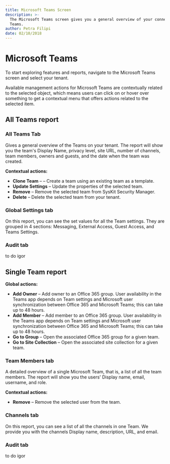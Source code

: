 ```yaml
---
title: Microsoft Teams Screen
description: >-
  The Microsoft Teams screen gives you a general overview of your connected
  Teams.
author: Petra Filipi
date: 02/10/2018
---
```


# Microsoft Teams

To start exploring features and reports, navigate to the Microsoft Teams screen and select your tenant.

Available management actions for Microsoft Teams are contextually related to the selected object, which means users can click on or hover over something to get a contextual menu that offers actions related to the selected item.

## All Teams report

### All Teams Tab

Gives a general overview of the Teams on your tenant. The report will show you the team's Display Name, privacy level, site URL, number of channels, team members, owners and guests, and the date when the team was created.

**Contextual actions:**

* **Clone Team** – – Create a team using an existing team as a template.
* **Update  Settings** – Update the properties of the selected team.
* **Remove** – Remove the selected team from SysKit Security Manager.
* **Delete** – Delete the selected team from your tenant.

### Global Settings tab

On this report, you can see the set values for all the Team settings. They are grouped in 4 sections: Messaging, External Access, Guest Access, and Teams Settings.

### Audit tab

to do igor

## Single Team report

**Global actions:**

* **Add Owner** – Add owner to an Office 365 group. User availability in the Teams app depends on Team settings and Microsoft user synchronization between Office 365 and Microsoft Teams; this can take up to 48 hours.
* **Add Member** – Add member to an Office 365 group. User availability in the Teams app depends on Team settings and Microsoft user synchronization between Office 365 and Microsoft Teams; this can take up to 48 hours.
* **Go to Group** – Open the associated Office 365 group for a given team.
* **Go to Site Collection** – Open the associated site collection for a given team.

### Team Members tab

A detailed overview of a single Microsoft Team, that is, a list of all the team members. The report will show you the users' Display name, email, username, and role.

**Contextual actions:**

* **Remove** – Remove the selected user from the team.

### Channels tab

On this report, you can see a list of all the channels in one Team. We provide you with the channels Display name, description, URL, and email.

### Audit tab

to do igor

